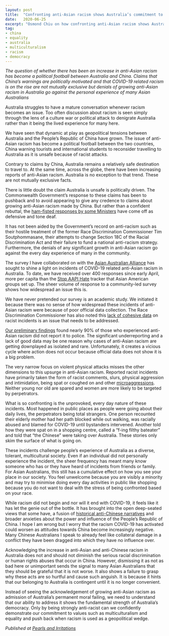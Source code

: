 ```yaml
---
layout: post
title:  "Confronting anti-Asian racism shows Australia’s commitment to democratic values"
date:   2020-06-25
excerpt: "Osmond Chiu on how confronting anti-Asian racism shows Australia’s commitment to democratic values."
tag:
- china
- equality
- australia
- multiculturalism
- racism
- democracy
---
```


<i>The question of whether there has been an increase in anti-Asian racism has become a political football between Australia and China. Claims that China’s warnings are politically motivated and that COVID-19 related racism is on the rise are not mutually exclusive but denials of growing anti-Asian racism in Australia go against the personal experience of many Asian Australians</i>

Australia struggles to have a mature conversation whenever racism becomes an issue. Too often discussion about racism is seen simply through the lens of a culture war or political attack to denigrate Australia rather than it being the lived experience for many here.

We have seen that dynamic at play as geopolitical tensions between Australia and the People’s Republic of China have grown. The issue of anti-Asian racism has become a political football between the two countries, China warning tourists and international students to reconsider travelling to Australia as it is unsafe because of racist attacks.

Contrary to claims by China, Australia remains a relatively safe destination to travel to. At the same time, across the globe, there have been increasing reports of anti-Asian racism. Australia is no exception to that trend. These are not mutually exclusive facts.

There is little doubt the claim Australia is unsafe is politically driven. The Commonwealth Government’s response to these claims has been to pushback and to avoid appearing to give any credence to claims about growing anti-Asian racism made by China. But rather than a confident rebuttal, the <a href="https://junkee.com/alan-tudge-multiculturalism-masterchef/256943">ham-fisted responses by some Ministers</a> have come off as defensive and tone deaf.

It has not been aided by the Government’s record on anti-racism such as their hostile treatment of the former Race Discrimination Commissioner Tim Soutphommasane, their attempts to change Section 18C of the Racial Discrimination Act and their failure to fund a national anti-racism strategy. Furthermore, the denials of any significant growth in anti-Asian racism go against the every day experience of many in the community.

The survey I have collaborated on with the <a href="https://asianaustralianalliance.net/">Asian Australian Alliance</a> has sought to shine a light on incidents of COVID-19 related anti-Asian racism in Australia. To date, we have received over 400 responses since early April, more per capita than the <a href="http://www.asianpacificpolicyandplanningcouncil.org/stop-aapi-hate/">Stop AAPI Hate</a> tracker that Asian American groups set up. The sheer volume of response to a community-led survey shows how widespread an issue this is.

We have never pretended our survey is an academic study. We initiated it because there was no sense of how widespread these incidents of anti-Asian racism were because of poor official data collection. The Race Discrimination Commissioner has also noted this <a href="https://www.abc.net.au/news/2020-05-09/coronavirus-covid-19-racist-attacks-data-collection-strategy/12229162?nw=0">lack of cohesive data</a> on racist incidents is an issue that needs to be addressed.

<a href="http://diversityarts.org.au/not-virus-preliminary-findings-covid-19-racism-survey/">Our preliminary findings</a> found nearly 90% of those who experienced anti-Asian racism did not report it to police. The significant underreporting and a lack of good data may be one reason why cases of anti-Asian racism are getting downplayed as isolated and rare. Unfortunately, it creates a vicious cycle where action does not occur because official data does not show it is a big problem.

The very narrow focus on violent physical attacks misses the other dimensions to this upsurge in anti-Asian racism. Reported racist incidents have primarily taken the form of racist comments, slurs, physical aggression and intimidation, being spat or coughed on and other <a href="https://theconversation.com/many-small-microaggressions-add-up-to-something-big-50694">microaggressions</a>. Neither young nor old are spared and women are more likely to be targeted by perpetrators.

What is so confronting is the unprovoked, every day nature of these incidents. Most happened in public places as people were going about their daily lives, the perpetrators being total strangers. One person recounted their elderly mother had her path blocked while out walking, was racially abused and blamed for COVID-19 until bystanders intervened. Another told how they were spat on in a shopping centre, called a “f-ing filthy bateater” and told that “the Chinese” were taking over Australia. These stories only skim the surface of what is going on.

These incidents challenge people’s experience of Australia as a diverse, tolerant, multicultural society. Even if an individual did not personally experience the incident, the sheer frequency has meant many know someone who has or they have heard of incidents from friends or family. For Asian Australians, this still has a cumulative effect on how you see your place in our society. You feel unwelcome because you are visibly a minority and may try to minimise doing every day activities in public like shopping because you do not want to deal with the stress of being confronted based on your race.

While racism did not begin and nor will it end with COVID-19, it feels like it has let the genie out of the bottle. It has brought into the open deep-seated views that some have, a fusion of <a href="https://www.thechinastory.org/covid-19-racism-echoes-historical-anti-chinese-sentiment/">historical anti-Chinese narratives</a> and broader anxieties about the power and influence of the People’s Republic of China. I hope I am wrong but I worry that the racism COVID-19 has activated could worsen as attitudes towards China become increasingly negative. Many Chinese Australians I speak to already feel like collateral damage in a conflict they have been dragged into which they have no influence over.

Acknowledging the increase in anti-Asian and anti-Chinese racism in Australia does not and should not diminish the serious racial discrimination or human rights abuses that occur in China. However, dismissing it as not as bad here or unimportant sends the signal to many Asian Australians that they should be grateful that it is not worse. It also shows a failure to grasp why these acts are so hurtful and cause such anguish. It is because it hints that our belonging to Australia is contingent until it is no longer convenient.

Instead of seeing the acknowledgement of growing anti-Asian racism as admission of Australia’s permanent moral failing, we need to understand that our ability to address it shows the fundamental strength of Australia’s democracy. Only by being strongly anti-racist can we confidently demonstrate our commitment to values such as multiculturalism and equality and push back when racism is used as a geopolitical wedge.


<em>Published at <a href="https://johnmenadue.com/increase-in-anti-asian-racism-by-osmond-chiu/">Pearls and Irritations</a></em>
